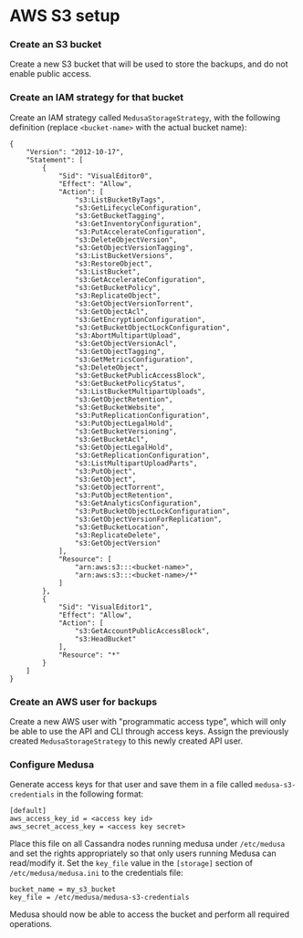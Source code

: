 AWS S3 setup
============

### Create an S3 bucket

Create a new S3 bucket that will be used to store the backups, and do not enable public access.

### Create an IAM strategy for that bucket

Create an IAM strategy called `MedusaStorageStrategy`, with the following definition (replace `<bucket-name>` with the actual bucket name):

```
{
    "Version": "2012-10-17",
    "Statement": [
        {
            "Sid": "VisualEditor0",
            "Effect": "Allow",
            "Action": [
                "s3:ListBucketByTags",
                "s3:GetLifecycleConfiguration",
                "s3:GetBucketTagging",
                "s3:GetInventoryConfiguration",
                "s3:PutAccelerateConfiguration",
                "s3:DeleteObjectVersion",
                "s3:GetObjectVersionTagging",
                "s3:ListBucketVersions",
                "s3:RestoreObject",
                "s3:ListBucket",
                "s3:GetAccelerateConfiguration",
                "s3:GetBucketPolicy",
                "s3:ReplicateObject",
                "s3:GetObjectVersionTorrent",
                "s3:GetObjectAcl",
                "s3:GetEncryptionConfiguration",
                "s3:GetBucketObjectLockConfiguration",
                "s3:AbortMultipartUpload",
                "s3:GetObjectVersionAcl",
                "s3:GetObjectTagging",
                "s3:GetMetricsConfiguration",
                "s3:DeleteObject",
                "s3:GetBucketPublicAccessBlock",
                "s3:GetBucketPolicyStatus",
                "s3:ListBucketMultipartUploads",
                "s3:GetObjectRetention",
                "s3:GetBucketWebsite",
                "s3:PutReplicationConfiguration",
                "s3:PutObjectLegalHold",
                "s3:GetBucketVersioning",
                "s3:GetBucketAcl",
                "s3:GetObjectLegalHold",
                "s3:GetReplicationConfiguration",
                "s3:ListMultipartUploadParts",
                "s3:PutObject",
                "s3:GetObject",
                "s3:GetObjectTorrent",
                "s3:PutObjectRetention",
                "s3:GetAnalyticsConfiguration",
                "s3:PutBucketObjectLockConfiguration",
                "s3:GetObjectVersionForReplication",
                "s3:GetBucketLocation",
                "s3:ReplicateDelete",
                "s3:GetObjectVersion"
            ],
            "Resource": [
                "arn:aws:s3:::<bucket-name>",
                "arn:aws:s3:::<bucket-name>/*"
            ]
        },
        {
            "Sid": "VisualEditor1",
            "Effect": "Allow",
            "Action": [
                "s3:GetAccountPublicAccessBlock",
                "s3:HeadBucket"
            ],
            "Resource": "*"
        }
    ]
}
```

### Create an AWS user for backups

Create a new AWS user with "programmatic access type", which will only be able to use the API and CLI through access keys.
Assign the previously created `MedusaStorageStrategy` to this newly created API user.  


### Configure Medusa

Generate access keys for that user and save them in a file called `medusa-s3-credentials` in the following format:

```
[default]
aws_access_key_id = <access key id>
aws_secret_access_key = <access key secret>
```

Place this file on all Cassandra nodes running medusa under `/etc/medusa` and set the rights appropriately so that only users running Medusa can read/modify it.
Set the `key_file` value in the `[storage]` section of `/etc/medusa/medusa.ini` to the credentials file:  

```
bucket_name = my_s3_bucket
key_file = /etc/medusa/medusa-s3-credentials
```

Medusa should now be able to access the bucket and perform all required operations.
